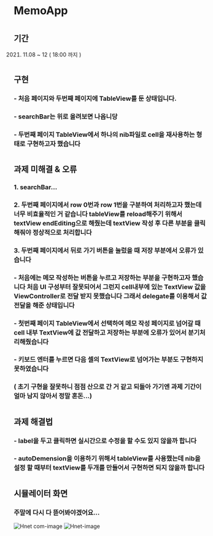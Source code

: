 # MemoApp
# 
## 기간
2021. 11.08 ~ 12 ( 18:00 까지 )
# 
## 구현
### - 처음 페이지와 두번째 페이지에 TableView를 둔 상태입니다.
### - searchBar는 위로 올려보면 나옵니당
### - 두번째 페이지 TableView에서 하나의 nib파일로 cell을 재사용하는 형태로 구현하고자 했습니다
# 
## 과제 미해결 & 오류
### 1. searchBar...
### 2. 두번째 페이지에서 row 0번과 row 1번을 구분하여 처리하고자 했는데 너무 비효율적인 거 같습니다 tableView를 reload해주기 위해서 textView endEditing으로 해줬는데 textView 작성 후 다른 부분을 클릭해줘야 정상적으로 처리합니다 
### 3. 두번째 페이지에서 뒤로 가기 버튼을 눌렀을 때 저장 부분에서 오류가 있습니다 
### - 처음에는 메모 작성하는 버튼을 누르고 저장하는 부분을 구현하고자 했습니다 처음 UI 구성부터 잘못되어서 그런지 cell내부에 있는 TextView 값을 ViewController로 전달 받지 못했습니다 그래서 delegate를 이용해서 값 전달을 해준 상태입니다
### - 첫번째 페이지 TableView에서 선택하여 메모 작성 페이지로 넘어갈 때 cell 내부 TextView에 값 전달하고 저장하는 부분에 오류가 있어서 분기처리해줬습니다
### - 키보드 엔터를 누르면 다음 셀의 TextView로 넘어가는 부분도 구현하지 못하였습니다
### ( 초기 구현을 잘못하니 점점 산으로 간 거 같고 되돌아 가기엔 과제 기간이 얼마 남지 않아서 정말 혼돈...)
# 
## 과제 해결법
### - label을 두고 클릭하면 실시간으로 수정을 할 수도 있지 않을까 합니다
### - autoDemension을 이용하기 위해서 tableView를 사용했는데 nib을 설정 할 때부터 textView를 두개를 만들어서 구현하면 되지 않을까 합니다
# 
## 시뮬레이터 화면
### 주말에 다시 다 뜯어봐야겠어요...
![Hnet com-image](https://user-images.githubusercontent.com/80211277/141400605-2c1e4caa-990c-43a1-8dbd-c9cac3609c09.gif)
![Hnet-image](https://user-images.githubusercontent.com/80211277/141400610-f08c8097-b769-4cdd-8341-ddee6e18ab79.gif)
